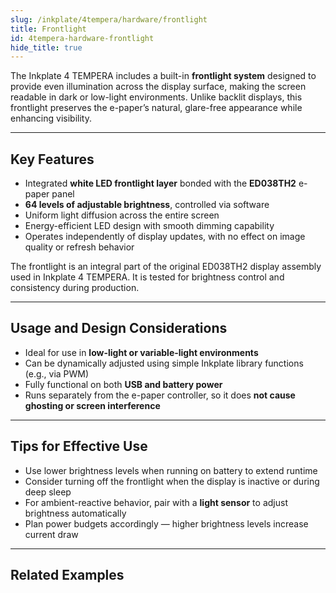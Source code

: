 ```yaml
---  
slug: /inkplate/4tempera/hardware/frontlight  
title: Frontlight  
id: 4tempera-hardware-frontlight  
hide_title: true  
---
```


<SectionTitle title="Frontlight Overview" backgroundImage="img/frontlight.jpg" />

The Inkplate 4 TEMPERA includes a built-in **frontlight system** designed to provide even illumination across the display surface, making the screen readable in dark or low-light environments. Unlike backlit displays, this frontlight preserves the e-paper’s natural, glare-free appearance while enhancing visibility.

---

## Key Features

- Integrated **white LED frontlight layer** bonded with the **ED038TH2** e-paper panel  
- **64 levels of adjustable brightness**, controlled via software  
- Uniform light diffusion across the entire screen  
- Energy-efficient LED design with smooth dimming capability  
- Operates independently of display updates, with no effect on image quality or refresh behavior  

<InfoBox>The frontlight is an integral part of the original ED038TH2 display assembly used in Inkplate 4 TEMPERA. It is tested for brightness control and consistency during production.</InfoBox>

---

## Usage and Design Considerations

- Ideal for use in **low-light or variable-light environments**  
- Can be dynamically adjusted using simple Inkplate library functions (e.g., via PWM)  
- Fully functional on both **USB and battery power**  
- Runs separately from the e-paper controller, so it does **not cause ghosting or screen interference**  

---

## Tips for Effective Use

- Use lower brightness levels when running on battery to extend runtime  
- Consider turning off the frontlight when the display is inactive or during deep sleep  
- For ambient-reactive behavior, pair with a **light sensor** to adjust brightness automatically  
- Plan power budgets accordingly — higher brightness levels increase current draw  

---

## Related Examples

<QuickLink 
  title="Frontlight Brightness Example" 
  description="Basic sketch to control frontlight brightness on Inkplate 4 TEMPERA."
  url="https://github.com/SolderedElectronics/Inkplate-Arduino-library/blob/dev/examples/Inkplate4TEMPERA/Basic/Inkplate4TEMPERA_Simple_Frontlight/Inkplate4TEMPERA_Simple_Frontlight.ino"
/>